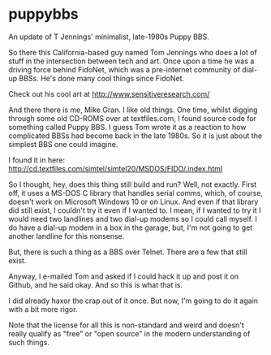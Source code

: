 # puppybbs
An update of T Jennings' minimalist, late-1980s Puppy BBS.

So there this California-based guy named Tom Jennings who does a lot of stuff in the intersection between tech and art.
Once upon a time he was a driving force behind FidoNet, which was a pre-internet community of dial-up BBSs.
He's done many cool things since FidoNet.

Check out his cool art at http://www.sensitiveresearch.com/ 

And there there is me, Mike Gran.  I like old things.  One time, whilst digging through some old CD-ROMS
over at textfiles.com, I found source code for something called Puppy BBS.  I guess Tom wrote it as a reaction
to how complicated BBSs had become back in the late 1980s.  So it is just about the simplest BBS one could
imagine.

I found it in here: http://cd.textfiles.com/simtel/simtel20/MSDOS/FIDO/.index.html

So I thought, hey, does this thing still build and run?  Well, not exactly.  First off, it uses
a MS-DOS C library that handles serial comms, which, of course, doesn't work on Microsoft Windows 10
or on Linux.  And even if that library did still exist, I couldn't try it even if I wanted to.
I mean, if I wanted to try it
I would need two landlines and two dial-up modems so I could call myself.  I do have a dial-up modem
in a box in the garage, but,
I'm not going to get another landline for this nonsense.

But, there is such a thing as a BBS over Telnet.  There are a few that still exist.

Anyway, I e-mailed Tom and asked if I could hack it up and post it on Github, and he said okay.  And so this
is what that is.

I did already haxor the crap out of it once.  But now, I'm going to do it again with a bit more rigor.

Note that the license for all this is non-standard and weird and doesn't really qualify as "free" or
"open source" in the modern understanding of such things.
